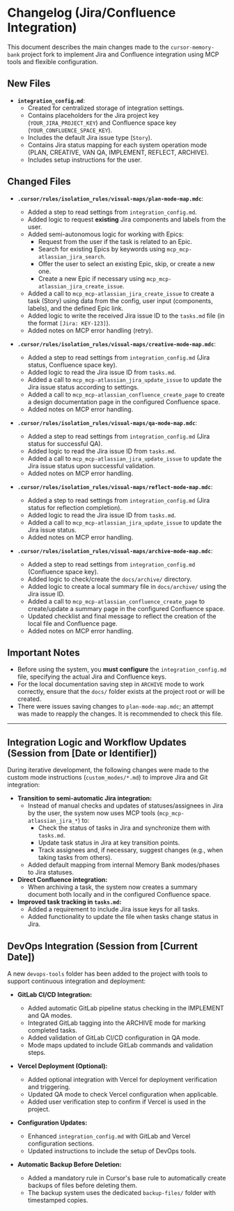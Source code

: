 # Changelog (Jira/Confluence Integration)

This document describes the main changes made to the `cursor-memory-bank` project fork to implement Jira and Confluence integration using MCP tools and flexible configuration.

## New Files

*   **`integration_config.md`**:
    *   Created for centralized storage of integration settings.
    *   Contains placeholders for the Jira project key (`YOUR_JIRA_PROJECT_KEY`) and Confluence space key (`YOUR_CONFLUENCE_SPACE_KEY`).
    *   Includes the default Jira issue type (`Story`).
    *   Contains Jira status mapping for each system operation mode (PLAN, CREATIVE, VAN QA, IMPLEMENT, REFLECT, ARCHIVE).
    *   Includes setup instructions for the user.

## Changed Files

*   **`.cursor/rules/isolation_rules/visual-maps/plan-mode-map.mdc`**:
    *   Added a step to read settings from `integration_config.md`.
    *   Added logic to request **existing** Jira components and labels from the user.
    *   Added semi-autonomous logic for working with Epics:
        *   Request from the user if the task is related to an Epic.
        *   Search for existing Epics by keywords using `mcp_mcp-atlassian_jira_search`.
        *   Offer the user to select an existing Epic, skip, or create a new one.
        *   Create a new Epic if necessary using `mcp_mcp-atlassian_jira_create_issue`.
    *   Added a call to `mcp_mcp-atlassian_jira_create_issue` to create a task (Story) using data from the config, user input (components, labels), and the defined Epic link.
    *   Added logic to write the received Jira issue ID to the `tasks.md` file (in the format `[Jira: KEY-123]`).
    *   Added notes on MCP error handling (retry).

*   **`.cursor/rules/isolation_rules/visual-maps/creative-mode-map.mdc`**:
    *   Added a step to read settings from `integration_config.md` (Jira status, Confluence space key).
    *   Added logic to read the Jira issue ID from `tasks.md`.
    *   Added a call to `mcp_mcp-atlassian_jira_update_issue` to update the Jira issue status according to settings.
    *   Added a call to `mcp_mcp-atlassian_confluence_create_page` to create a design documentation page in the configured Confluence space.
    *   Added notes on MCP error handling.

*   **`.cursor/rules/isolation_rules/visual-maps/qa-mode-map.mdc`**:
    *   Added a step to read settings from `integration_config.md` (Jira status for successful QA).
    *   Added logic to read the Jira issue ID from `tasks.md`.
    *   Added a call to `mcp_mcp-atlassian_jira_update_issue` to update the Jira issue status upon successful validation.
    *   Added notes on MCP error handling.

*   **`.cursor/rules/isolation_rules/visual-maps/reflect-mode-map.mdc`**:
    *   Added a step to read settings from `integration_config.md` (Jira status for reflection completion).
    *   Added logic to read the Jira issue ID from `tasks.md`.
    *   Added a call to `mcp_mcp-atlassian_jira_update_issue` to update the Jira issue status.
    *   Added notes on MCP error handling.

*   **`.cursor/rules/isolation_rules/visual-maps/archive-mode-map.mdc`**:
    *   Added a step to read settings from `integration_config.md` (Confluence space key).
    *   Added logic to check/create the `docs/archive/` directory.
    *   Added logic to create a local summary file in `docs/archive/` using the Jira issue ID.
    *   Added a call to `mcp_mcp-atlassian_confluence_create_page` to create/update a summary page in the configured Confluence space.
    *   Updated checklist and final message to reflect the creation of the local file and Confluence page.
    *   Added notes on MCP error handling.

## Important Notes

*   Before using the system, you **must configure** the `integration_config.md` file, specifying the actual Jira and Confluence keys.
*   For the local documentation saving step in `ARCHIVE` mode to work correctly, ensure that the `docs/` folder exists at the project root or will be created.
*   There were issues saving changes to `plan-mode-map.mdc`; an attempt was made to reapply the changes. It is recommended to check this file.

---

## Integration Logic and Workflow Updates (Session from [Date or Identifier])

During iterative development, the following changes were made to the custom mode instructions (`custom_modes/*.md`) to improve Jira and Git integration:

*   **Transition to semi-automatic Jira integration:**
    *   Instead of manual checks and updates of statuses/assignees in Jira by the user, the system now uses MCP tools (`mcp_mcp-atlassian_jira_*`) to:
        *   Check the status of tasks in Jira and synchronize them with `tasks.md`.
        *   Update task status in Jira at key transition points.
        *   Track assignees and, if necessary, suggest changes (e.g., when taking tasks from others).
    *   Added default mapping from internal Memory Bank modes/phases to Jira statuses.
*   **Direct Confluence integration:**
    *   When archiving a task, the system now creates a summary document both locally and in the configured Confluence space.
*   **Improved task tracking in `tasks.md`:**
    *   Added a requirement to include Jira issue keys for all tasks.
    *   Added functionality to update the file when tasks change status in Jira.

## DevOps Integration (Session from [Current Date])

A new `devops-tools` folder has been added to the project with tools to support continuous integration and deployment:

*   **GitLab CI/CD Integration:**
    *   Added automatic GitLab pipeline status checking in the IMPLEMENT and QA modes.
    *   Integrated GitLab tagging into the ARCHIVE mode for marking completed tasks.
    *   Added validation of GitLab CI/CD configuration in QA mode.
    *   Mode maps updated to include GitLab commands and validation steps.

*   **Vercel Deployment (Optional):**
    *   Added optional integration with Vercel for deployment verification and triggering.
    *   Updated QA mode to check Vercel configuration when applicable.
    *   Added user verification step to confirm if Vercel is used in the project.

*   **Configuration Updates:**
    *   Enhanced `integration_config.md` with GitLab and Vercel configuration sections.
    *   Updated instructions to include the setup of DevOps tools.

*   **Automatic Backup Before Deletion:**
    *   Added a mandatory rule in Cursor's base rule to automatically create backups of files before deleting them.
    *   The backup system uses the dedicated `backup-files/` folder with timestamped copies. 